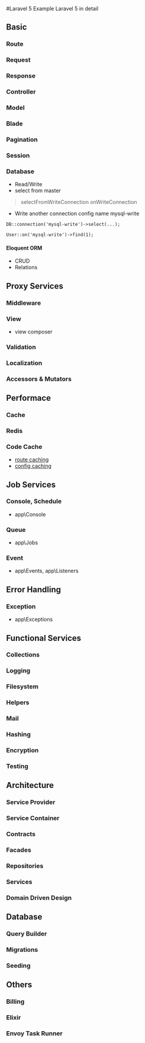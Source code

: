 #Laravel 5 Example
Laravel 5 in detail

## Basic

### Route

### Request

### Response

### Controller

### Model

### Blade

### Pagination

### Session

### Database

* Read/Write
* select from master
> selectFromWriteConnection
> onWriteConnection

* Write another connection config name mysql-write
```
DB::connection('mysql-write')->select(...);
```

```
User::on('mysql-write')->find(1);
```

#### Eloquent ORM
* CRUD
* Relations


## Proxy Services

### Middleware

### View
* view composer

### Validation

### Localization

### Accessors & Mutators


## Performace

### Cache

### Redis

### Code Cache
* [route caching](http://laravel.com/docs/5.1/controllers#route-caching)
* [config caching](http://laravel.com/docs/5.1#configuration-caching)


## Job Services

### Console, Schedule
* app\Console

### Queue
* app\Jobs

### Event
* app\Events, app\Listeners


## Error Handling

### Exception
* app\Exceptions


## Functional Services

### Collections

### Logging

### Filesystem

### Helpers

### Mail

### Hashing

### Encryption

### Testing


## Architecture

### Service Provider

### Service Container

### Contracts

### Facades

### Repositories

### Services

### Domain Driven Design


## Database

### Query Builder

### Migrations

### Seeding


## Others

### Billing

### Elixir

### Envoy Task Runner